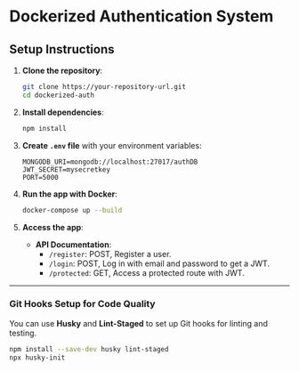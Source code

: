 # Dockerized Authentication System

## Setup Instructions

1. **Clone the repository**:
    ```bash
    git clone https://your-repository-url.git
    cd dockerized-auth
    ```

2. **Install dependencies**:
    ```bash
    npm install
    ```

3. **Create `.env` file** with your environment variables:
    ```
    MONGODB_URI=mongodb://localhost:27017/authDB
    JWT_SECRET=mysecretkey
    PORT=5000
    ```

4. **Run the app with Docker**:
    ```bash
    docker-compose up --build
    ```

5. **Access the app**:
    - **API Documentation**:
        - `/register`: POST, Register a user.
        - `/login`: POST, Log in with email and password to get a JWT.
        - `/protected`: GET, Access a protected route with JWT.

---

### **Git Hooks Setup for Code Quality**  
You can use **Husky** and **Lint-Staged** to set up Git hooks for linting and testing.

```bash
npm install --save-dev husky lint-staged
npx husky-init
